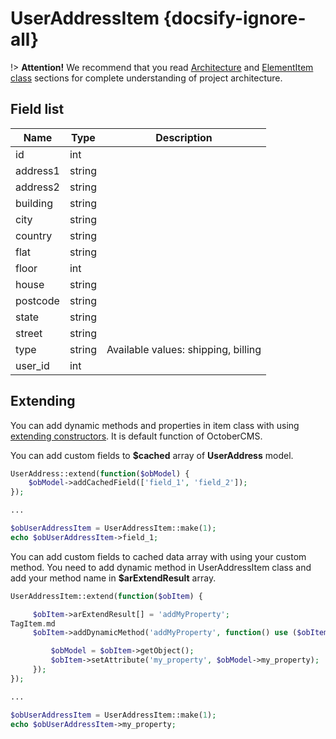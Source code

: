 # UserAddressItem {docsify-ignore-all}

!> **Attention!**  We recommend that you read [Architecture](home.md#architecture) and [ElementItem class](item-class/item-class.md) sections for complete understanding of  project architecture.

## Field list

|  Name | Type | Description |
|-------|------|--------|
|id|int|
|address1|string|
|address2|string|
|building|string|
|city|string|
|country|string|
|flat|string|
|floor|int|
|house|string|
|postcode|string|
|state|string|
|street|string|
|type|string|Available values: shipping, billing|
|user_id|int|

## Extending

You can add dynamic methods and properties in item class with using [extending constructors](http://octobercms.com/docs/services/behaviors#constructor-extension).
It is default function of OctoberCMS.

You can add custom fields to **$cached** array of **UserAddress** model.
```php
UserAddress::extend(function($obModel) {
    $obModel->addCachedField(['field_1', 'field_2']);
});

...

$obUserAddressItem = UserAddressItem::make(1);
echo $obUserAddressItem->field_1;
```

You can add custom fields to cached data array with using your custom method.
You need to add dynamic method in UserAddressItem class and add your method name in **$arExtendResult** array.
```php
UserAddressItem::extend(function($obItem) {

     $obItem->arExtendResult[] = 'addMyProperty';
TagItem.md
     $obItem->addDynamicMethod('addMyProperty', function() use ($obItem) {

         $obModel = $obItem->getObject();
         $obItem->setAttribute('my_property', $obModel->my_property);
     });
});

...

$obUserAddressItem = UserAddressItem::make(1);
echo $obUserAddressItem->my_property;
```